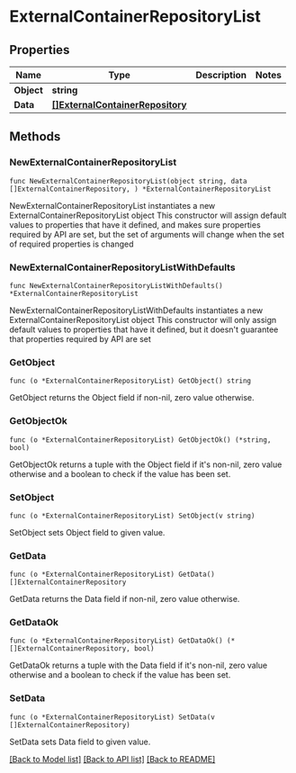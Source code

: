# ExternalContainerRepositoryList

## Properties

Name | Type | Description | Notes
------------ | ------------- | ------------- | -------------
**Object** | **string** |  | 
**Data** | [**[]ExternalContainerRepository**](ExternalContainerRepository.md) |  | 

## Methods

### NewExternalContainerRepositoryList

`func NewExternalContainerRepositoryList(object string, data []ExternalContainerRepository, ) *ExternalContainerRepositoryList`

NewExternalContainerRepositoryList instantiates a new ExternalContainerRepositoryList object
This constructor will assign default values to properties that have it defined,
and makes sure properties required by API are set, but the set of arguments
will change when the set of required properties is changed

### NewExternalContainerRepositoryListWithDefaults

`func NewExternalContainerRepositoryListWithDefaults() *ExternalContainerRepositoryList`

NewExternalContainerRepositoryListWithDefaults instantiates a new ExternalContainerRepositoryList object
This constructor will only assign default values to properties that have it defined,
but it doesn't guarantee that properties required by API are set

### GetObject

`func (o *ExternalContainerRepositoryList) GetObject() string`

GetObject returns the Object field if non-nil, zero value otherwise.

### GetObjectOk

`func (o *ExternalContainerRepositoryList) GetObjectOk() (*string, bool)`

GetObjectOk returns a tuple with the Object field if it's non-nil, zero value otherwise
and a boolean to check if the value has been set.

### SetObject

`func (o *ExternalContainerRepositoryList) SetObject(v string)`

SetObject sets Object field to given value.


### GetData

`func (o *ExternalContainerRepositoryList) GetData() []ExternalContainerRepository`

GetData returns the Data field if non-nil, zero value otherwise.

### GetDataOk

`func (o *ExternalContainerRepositoryList) GetDataOk() (*[]ExternalContainerRepository, bool)`

GetDataOk returns a tuple with the Data field if it's non-nil, zero value otherwise
and a boolean to check if the value has been set.

### SetData

`func (o *ExternalContainerRepositoryList) SetData(v []ExternalContainerRepository)`

SetData sets Data field to given value.



[[Back to Model list]](../README.md#documentation-for-models) [[Back to API list]](../README.md#documentation-for-api-endpoints) [[Back to README]](../README.md)


